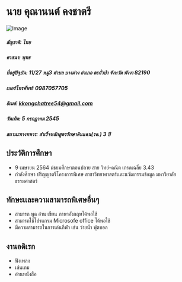 # นาย คุณานนต์ คงชาตรี                                                                                                        
![Image](https://i.imgur.com/MPGvJkU.jpg)     

##### สัญชาติ: ไทย
##### ศาสนา: พุทธ
##### ที่อยู่ปัจุบัน: 11/27 หมู่3 ตำบล บางม่วง อำเภอ ตะกั่วป่า จังหวัด พังงา 82190
##### เบอร์โทรศัพท์: 0987057705
##### อีเมล์: kkongchatree54@gmail.com
##### วันเกิด: 5 กรกฏาคม 2545
##### สถานะทางทหาร: สำเร็จหลักสูตรรักษาดินแดน(รด.) 3 ปี

                                                                                                                                                                             

## ประวัติการศึกษา
  - 9 เมษายน 2564
    มํธยมศึกษาตอนปลาย สาย วิทย์-คณิต
    เกรดเฉลี่ย 3.43
  - กำลังศึกษา ปริญญาตรีโครงการพิเศษ สาขาวิทยาศาสตร์เเละนวัฒกรรมข้อมูล มหาวิยาลัยธรรมศาสตร์


## ทักษะเเละความสามารถพิเศษอื่นๆ
  - สามารถ พูด อ่าน เขียน ภาษาอังกฤษได้พอใช้
  - สามารถใช้โปรแกรม Microsofe office ได้พอใช้
  - มีความสามารถในการเล่นกีฬา เช่น ว่ายน้ำ ฟุตบอล 



## งานอดิเรก
  - ฟังเพลง
  - เล่นเกม 
  - อ่านหนังสือ
